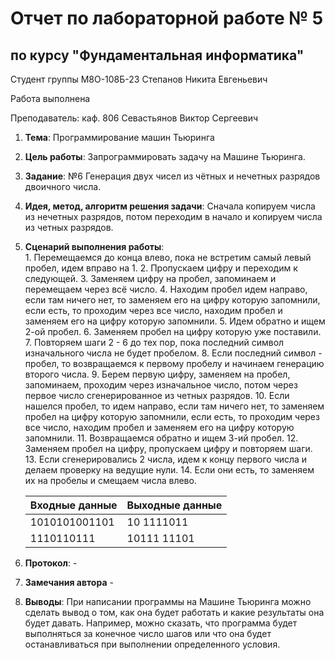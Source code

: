 # Отчет по лабораторной работе № 5
## по курсу "Фундаментальная информатика"

Студент группы М8О-108Б-23 Степанов Никита Евгеньевич

Работа выполнена 

Преподаватель: каф. 806 Севастьянов Виктор Сергеевич

1. **Тема**: Программирование машин Тьюринга
2. **Цель работы**: Запрограммировать задачу на Машине Тьюринга.
3. **Заданиe**: №6 Генерация двух чисел из чётных и нечетных разрядов двоичного числа.
4. **Идея, метод, алгоритм решения задачи**: Сначала копируем числа из нечетных разрядов, потом переходим в начало и копируем числа из четных разрядов.
5. **Сценарий выполнения работы**:    
        1. Перемещаемся до конца влево, пока не встретим самый левый пробел, идем вправо на 1. 
        2. Пропускаем цифру и переходим к следующей.
        3. Заменяем цифру на пробел, запоминаем и перемещаем через всё число.
        4. Находим пробел идем направо, если там ничего нет, то заменяем его на цифру которую запомнили, если есть, то проходим через все число, находим пробел и заменяем его на цифру которую запомнили.
        5. Идем обратно и ищем 2-ой пробел.
        6. Заменяем пробел на цифру которую уже поставили.
        7. Повторяем шаги 2 - 6 до тех пор, пока последний символ изначального числа не будет пробелом.
        8. Если последний символ - пробел, то возвращаемся к первому пробелу и начинаем генерацию второго числа.
        9. Берем первую цифру, заменяем на пробел, запоминаем, проходим через изначальное число, потом через первое число сгенерированное из четных разрядов.
        10. Если нашелся пробел, то идем направо, если там ничего нет, то заменяем пробел на цифру которую запомнили, если есть, то проходим через все число, находим пробел и заменяем его на цифру которую запомнили.
        11. Возвращаемся обратно и ищем 3-ий пробел.
        12. Заменяем пробел на цифру, пропускаем цифру и повторяем шаги.
        13. Если сгенерировались 2 числа, идем к концу первого числа и делаем проверку на ведущие нули.
        14. Если они есть, то заменяем их на пробелы и смещаем числа влево.


        

	| Входные данные  | Выходные данные |
	|-----------------|-----------------|
	| 1010101001101   |  10 1111011     |
	| 1110110111      |  10111 11101    |

6. **Протокол**: -
7. **Замечания автора** -
8. **Выводы**: При написании программы на Машине Тьюринга можно сделать вывод о том, как она будет работать и какие результаты она будет давать. Например, можно сказать, что программа будет выполняться за конечное число шагов или что она будет останавливаться при выполнении определенного условия. 